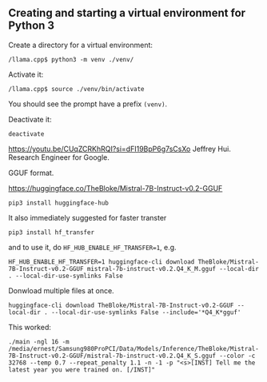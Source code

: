 ## Creating and starting a virtual environment for Python 3

Create a directory for a virtual environment:

```
/llama.cpp$ python3 -m venv ./venv/
```

Activate it:
```
/llama.cpp$ source ./venv/bin/activate
```
You should see the prompt have a prefix `(venv)`.

Deactivate it:
```
deactivate
```

https://youtu.be/CUqZCRKhRQI?si=dFI19BpP6g7sCsXo
Jeffrey Hui. Research Engineer for Google.

GGUF format.

https://huggingface.co/TheBloke/Mistral-7B-Instruct-v0.2-GGUF

```
pip3 install huggingface-hub
```
It also immediately suggested for faster transter
```
pip3 install hf_transfer
```
and to use it, do `HF_HUB_ENABLE_HF_TRANSFER=1`, e.g.

```
HF_HUB_ENABLE_HF_TRANSFER=1 huggingface-cli download TheBloke/Mistral-7B-Instruct-v0.2-GGUF mistral-7b-instruct-v0.2.Q4_K_M.gguf --local-dir . --local-dir-use-symlinks False

```


Donwload multiple files at once.

```
huggingface-cli download TheBloke/Mistral-7B-Instruct-v0.2-GGUF --local-dir . --local-dir-use-symlinks False --include='*Q4_K*gguf'
```

This worked: 

```
./main -ngl 16 -m /media/ernest/Samsung980ProPCI/Data/Models/Inference/TheBloke/Mistral-7B-Instruct-v0.2-GGUF/mistral-7b-instruct-v0.2.Q4_K_S.gguf --color -c 32768 --temp 0.7 --repeat_penalty 1.1 -n -1 -p "<s>[INST] Tell me the latest year you were trained on. [/INST]"
```